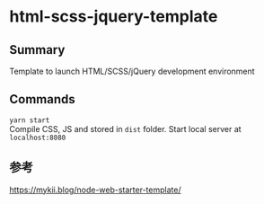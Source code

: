 # html-scss-jquery-template
## Summary
Template to launch HTML/SCSS/jQuery development environment

## Commands
```yarn start```  
Compile CSS, JS and stored in `dist` folder. Start local server at `localhost:8080`

## 参考
https://mykii.blog/node-web-starter-template/